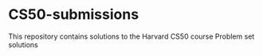 # CS50-submissions
This repository contains solutions to the Harvard CS50 course Problem set solutions
